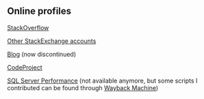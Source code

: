 ## Online profiles

[StackOverflow](http://stackoverflow.com/users/95/marek-grzenkowicz?tab=profile)

[Other StackExchange accounts](http://stackexchange.com/users/79/marek-grzenkowicz?tab=accounts)

[Blog](http://chopeen.blogspot.com/) (now discontinued)

[CodeProject](http://www.codeproject.com/Members/chopeen)

[SQL Server Performance](http://www.sql-server-performance.com/forum/) (not available anymore, but some scripts I contributed can be found through [Wayback Machine](https://web.archive.org/web/20060315231303/http://www.sql-server-performance.com/forum/forum.asp?FORUM_ID=11))
